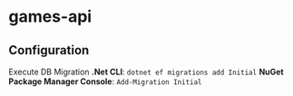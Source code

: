 # games-api

## Configuration

Execute DB Migration
**.Net CLI**: ```dotnet ef migrations add Initial```
**NuGet Package Manager Console**: ```Add-Migration Initial```